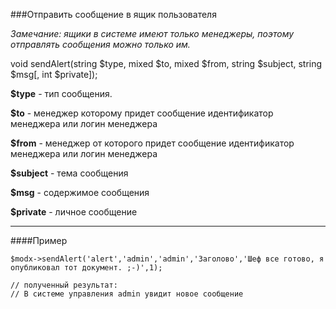 ###Отправить сообщение в ящик пользователя

*Замечание: ящики в системе имеют только менеджеры, поэтому отправлять сообщения можно только им.*

void sendAlert(string $type, mixed $to, mixed $from, string $subject, string $msg[, int $private]);

**$type** - тип сообщения.

**$to** - менеджер которому придет сообщение
идентификатор менеджера или логин менеджера

**$from** - менеджер от которого придет сообщение
идентификатор менеджера или логин менеджера

**$subject** - тема сообщения

**$msg** - содержимое сообщения

**$private** - личное сообщение

***

####Пример

	$modx->sendAlert('alert','admin','admin','Заголово','Шеф все готово, я опубликовал тот документ. ;-)',1); 
	
	// полученный результат: 
	// В системе управления admin увидит новое сообщение